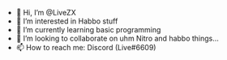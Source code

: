 - 👋 Hi, I’m @LiveZX
- 👀 I’m interested in Habbo stuff
- 🌱 I’m currently learning basic programming
- 💞️ I’m looking to collaborate on uhm Nitro and habbo things...
- 📫 How to reach me: Discord (Live#6609)

<!---
LiveZX/LiveZX is a ✨ special ✨ repository because its `README.md` (this file) appears on your GitHub profile.
You can click the Preview link to take a look at your changes.
--->
